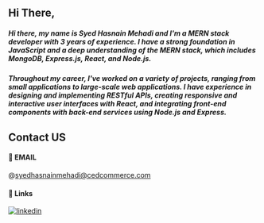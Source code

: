 ## Hi There, 

##### Hi there, my name is Syed Hasnain Mehadi and I'm a MERN stack developer with 3 years of experience. I have a strong foundation in JavaScript and a deep understanding of the MERN stack, which includes MongoDB, Express.js, React, and Node.js.

##### Throughout my career, I've worked on a variety of projects, ranging from small applications to large-scale web applications. I have experience in designing and implementing RESTful APIs, creating responsive and interactive user interfaces with React, and integrating front-end components with back-end services using Node.js and Express.

## Contact US

#### 🔗 EMAIL
@syedhasnainmehadi@cedcommerce.com

#### 🔗 Links

[![linkedin](https://img.shields.io/badge/linkedin-0A66C2?style=for-the-badge&logo=linkedin&logoColor=white)](https://in.linkedin.com/in/syed-hasnain-mehadi-b94971188/)

